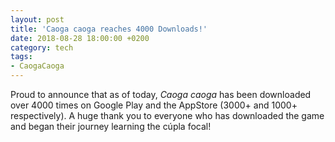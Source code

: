 ```yaml
---
layout: post
title: 'Caoga caoga reaches 4000 Downloads!'
date: 2018-08-28 18:00:00 +0200
category: tech
tags:
- CaogaCaoga
---
```


Proud to announce that as of today, *Caoga caoga* has been downloaded over 4000 times on Google Play and the AppStore (3000+ and 1000+ respectively). A huge thank you to everyone who has downloaded the game and began their journey learning the cúpla focal!
